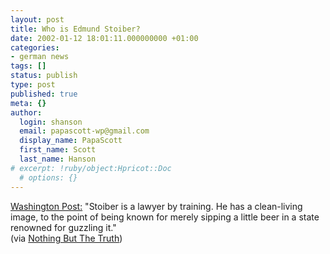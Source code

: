 ```yaml
---
layout: post
title: Who is Edmund Stoiber?
date: 2002-01-12 18:01:11.000000000 +01:00
categories:
- german news
tags: []
status: publish
type: post
published: true
meta: {}
author:
  login: shanson
  email: papascott-wp@gmail.com
  display_name: PapaScott
  first_name: Scott
  last_name: Hanson
# excerpt: !ruby/object:Hpricot::Doc
  # options: {}
---
```

<p><a href="http://www.washingtonpost.com/wp-dyn/articles/A34754-2002Jan12.html">Washington Post:</a> "Stoiber is a lawyer by training. He has a clean-living image, to the point of being known for merely sipping a little beer in a state renowned for guzzling it."<br />
(via <a href="http://www.nothingbutthetruth.de/stories.php?story=02/01/12/1668326">Nothing But The Truth</a>)</p>
